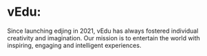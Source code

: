 # vEdu:

Since launching edjing in 2021, vEdu has always fostered individual creativity and imagination. Our mission is to entertain the world with inspiring, engaging and intelligent experiences.
